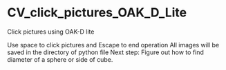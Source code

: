 # CV_click_pictures_OAK_D_Lite
Click pictures using OAK-D lite

Use space to click pictures and Escape to end operation
All images will be saved in the directory of python file
Next step: Figure out how to find diameter of a sphere or side of cube.
